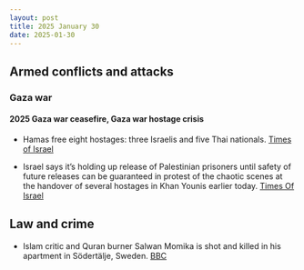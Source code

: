 ```yaml
---
layout: post
title: 2025 January 30
date: 2025-01-30
---
```


## Armed conflicts and attacks

### Gaza war

#### 2025 Gaza war ceasefire, Gaza war hostage crisis

- Hamas free eight hostages: three Israelis and five Thai nationals. [Times of Israel](https://www.timesofisrael.com/hostages-agam-berger-arbel-yehoud-gadi-mozes-5-thai-nationals-freed-from-gaza-after-482-days/)

- Israel says it’s holding up release of Palestinian prisoners until safety of future releases can be guaranteed in protest of the chaotic scenes at the handover of several hostages in Khan Younis earlier today. [Times Of Israel](https://www.timesofisrael.com/liveblog_entry/israel-says-its-holding-up-release-of-palestinian-prisoners-until-safety-of-future-releases-can-be-guaranteed/)

## Law and crime

- Islam critic and Quran burner Salwan Momika is shot and killed in his apartment in Södertälje, Sweden. [BBC](https://www.bbc.com/news/articles/cpdx2wqpg7zo)